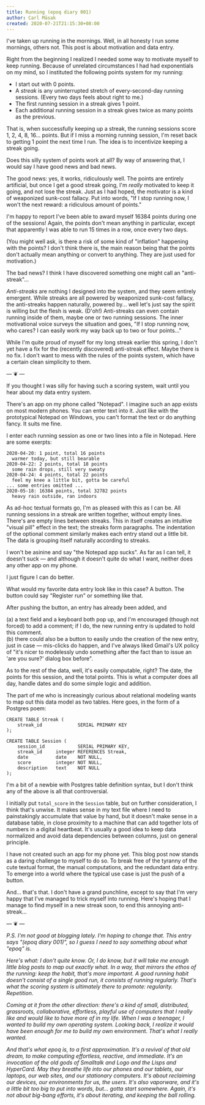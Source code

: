 ```yaml
---
title: Running (epoq diary 001)
author: Carl Mäsak
created: 2020-07-21T21:15:30+08:00
---
```

I've taken up running in the mornings.
Well, in all honesty I run some mornings, others not.
This post is about motivation and data entry.

Right from the beginning I realized I needed some way to motivate myself to keep running.
Because of unrelated circumstances I had had exponentials on my mind, so I instituted the following points system for my running:

* I start out with 0 points.
* A _streak_ is any uninterrupted stretch of every-second-day running sessions. (Every two days feels about right to me.)
* The first running session in a streak gives 1 point.
* Each additional running session in a streak gives twice as many points as the previous.

That is, when successfully keeping up a streak, the running sessions score 1, 2, 4, 8, 16... points.
But if I miss a morning running session, I'm reset back to getting 1 point the next time I run.
The idea is to incentivize keeping a streak going.

Does this silly system of points work at all?
By way of answering that, I would say I have good news and bad news.

The good news: yes, it works, ridiculously well.
The points are entirely artificial, but once I get a good streak going, I'm _really_ motivated to keep it going, and not lose the streak.
Just as I had hoped, the motivator is a kind of weaponized sunk-cost fallacy.
Put into words, "If I stop running now, I won't the next reward: a ridiculous amount of points."

I'm happy to report I've been able to award myself 16384 points during one of the sessions!
Again, the points don't mean anything in particular, except that apparently I was able to run 15 times in a row, once every two days.

(You might well ask, is there a risk of some kind of "inflation" happening with the points?
I don't think there is, the main reason being that the points don't actually mean anything or convert to anything.
They are just used for motivation.)

The bad news?
I think I have discovered something one might call an "anti-streak"...

_Anti-streaks_ are nothing I designed into the system, and they seem entirely emergent.
While streaks are all powered by weaponized sunk-cost fallacy, the anti-streaks happen naturally, powered by... well let's just say the spirit is willing but the flesh is weak. (D'oh!)
Anti-streaks can even contain running inside of them, maybe one or two running sessions.
The inner motivational voice surveys the situation and goes, "If I stop running now, who cares? I can easily work my way back up to two or four points..."

While I'm quite proud of myself for my long streak earlier this spring, I don't yet have a fix for the (recently discovered) anti-streak effect.
Maybe there is no fix.
I don't want to mess with the rules of the points system, which have a certain clean simplicity to them.

<p class="separator">— ❦ —</p>

If you thought I was silly for having such a scoring system, wait until you hear about my data entry system.

There's an app on my phone called "Notepad".
I imagine such an app exists on most modern phones.
You can enter text into it.
Just like with the prototypical Notepad on Windows, you can't format the text or do anything fancy.
It suits me fine.

I enter each running session as one or two lines into a file in Notepad. Here are some exerpts:

<pre><code>2020-04-20: 1 point, total 16 points
  warmer today, but still bearable
2020-04-22: 2 points, total 18 points
  some rain drops, still very sweaty
2020-04-24: 4 points, total 22 points
  feel my knee a little bit, gotta be careful
... some entries omitted ...
2020-05-18: 16384 points, total 32782 points
  heavy rain outside, ran indoors</code></pre>

As ad-hoc textual formats go, I'm as pleased with this as I can be.
All running sessions in a streak are written together, without empty lines.
There's are empty lines between streaks.
This in itself creates an intuitive "visual pill" effect in the text; the streaks form paragraphs.
The indentation of the optional comment similarly makes each entry stand out a little bit.
The data is grouping itself naturally according to streaks.

I won't be asinine and say "the Notepad app sucks".
As far as I can tell, it doesn't suck &mdash; and although it doesn't quite do what I want, neither does any other app on my phone.

I just figure I can do better.

What would my favorite data entry look like in this case?
A button.
The button could say "Register run" or something like that.

After pushing the button, an entry has already been added, and

(a) a text field and a keyboard both pop up, and I'm encouraged (though not forced) to add a comment; if I do, the new running entry is updated to hold this comment.<br>
(b) there could also be a button to easily undo the creation of the new entry, just in case &mdash; mis-clicks do happen, and I've always liked Gmail's UX policy of "it's nicer to modelessly undo something after the fact than to issue an 'are you sure?' dialog box before".

As to the rest of the data, well, it's easily computable, right? The date, the points for this session, and the total points.
This is what a computer does all day, handle dates and do some simple logic and addition.

The part of me who is increasingly curious about relational modeling wants to map out this data model as two tables.
Here goes, in the form of a Postgres poem:

<pre><code>CREATE TABLE Streak (
    streak_id             SERIAL PRIMARY KEY
);

CREATE TABLE Session (
    session_id            SERIAL PRIMARY KEY,
    streak_id     integer REFERENCES Streak,
    date          date    NOT NULL,
    score         integer NOT NULL,
    description   text    NOT NULL
);</code></pre>

I'm a bit of a newbie with Postgres table definition syntax, but I don't think any of the above is all that controversial.

I initially put `total_score` in the `Session` table, but on further consideration, I think that's unwise.
It makes sense in my text file where I need to painstakingly accumulate that value by hand, but it doesn't make sense in a database table, in close proximity to a machine that can add together lots of numbers in a digital heartbeat.
It's usually a good idea to keep data normalized and avoid data dependencies between columns, just on general principle.

I have not created such an app for my phone yet.
This blog post now stands as a daring challenge to myself to do so.
To break free of the tyranny of the cute textual format, the manual computations, and the redundant data entry.
To emerge into a world where the typical use case is just the push of a button.

And... that's that.
I don't have a grand punchline, except to say that I'm very happy that I've managed to trick myself into running.
Here's hoping that I manage to find myself in a new streak soon, to end this annoying anti-streak...

<p class="separator">— ❦ —</p>

_P.S. I'm not good at blogging lately.
I'm hoping to change that.
This entry says "(epoq diary 001)", so I guess I need to say something about what "epoq" is._

_Here's what: I don't quite know.
Or, I do know, but it will take me enough little blog posts to map out exactly what.
In a way, that mirrors the ethos of the running: keep the habit, that's more important.
A good running habit doesn't consist of a single good run, it consists of running regularly.
That's what the scoring system is ultimately there to promote: regularity. Repetition._

_Coming at it from the other direction: there's a kind of small, distributed, grassroots, collaborative, effortless, playful use of computers that I really like and would like to have more of in my life.
When I was a teenager, I wanted to build my own operating system.
Looking back, I realize it would have been enough for me to build my own_ environment.
_That's what I really wanted._

_And that's what epoq is, to a first approximation.
It's a revival of that old dream, to make computing effortless, reactive, and immediate.
It's an invocation of the old gods of Smalltalk and Logo and the Lisps and HyperCard.
May they breathe life into our phones and our tablets, our laptops, our web sites, and our stationary computers.
It's about reclaiming our devices, our environments for us, the users.
It's also vaporware, and it's a little bit too big to put into words, but... gotta start somewhere.
Again, it's not about big-bang efforts, it's about iterating, and keeping the ball rolling._
